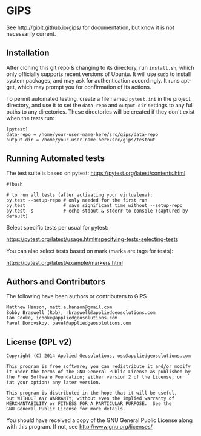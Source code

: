 # GIPS

See http://gipit.github.io/gips/ for documentation, but know it is not
necessarily current.

## Installation

After cloning this git repo & changing to its directory, run `install.sh`,
which only officially supports recent versions of Ubuntu.  It will use `sudo`
to install system packages, and may ask for authentication accordingly.  It
runs apt-get, which may prompt you for confirmation of its actions.

To permit automated testing, create a file named `pytest.ini` in the project
directory, and use it to set the `data-repo` and `output-dir` settings to any
full paths to any directories.  These directories will be created if they don't
exist when the tests run:

```
[pytest]
data-repo = /home/your-user-name-here/src/gips/data-repo
output-dir = /home/your-user-name-here/src/gips/testout
```

## Running Automated tests

The test suite is based on pytest:  https://pytest.org/latest/contents.html

```
#!bash

# to run all tests (after activating your virtualenv):
py.test --setup-repo # only needed for the first run
py.test              # save significant time without --setup-repo
py.test -s           # echo stdout & stderr to console (captured by default)
```

Select specific tests per usual for pytest:

https://pytest.org/latest/usage.html#specifying-tests-selecting-tests

You can also select tests based on mark (marks are tags for tests):

https://pytest.org/latest/example/markers.html

## Authors and Contributors
The following have been authors or contributers to GIPS

    Matthew Hanson, matt.a.hanson@gmail.com
    Bobby Braswell (Rob), rbraswell@appliedgeosolutions.com
    Ian Cooke, icooke@appliedgeosolutions.com
    Pavel Dorovskoy, pavel@appliedgeosolutions.com

## License (GPL v2)

    Copyright (C) 2014 Applied Geosolutions, oss@appliedgeosolutions.com

    This program is free software; you can redistribute it and/or modify
    it under the terms of the GNU General Public License as published by
    the Free Software Foundation; either version 2 of the License, or
    (at your option) any later version.

    This program is distributed in the hope that it will be useful,
    but WITHOUT ANY WARRANTY; without even the implied warranty of
    MERCHANTABILITY or FITNESS FOR A PARTICULAR PURPOSE.  See the
    GNU General Public License for more details.

   You should have received a copy of the GNU General Public License
   along with this program. If not, see <http://www.gnu.org/licenses/>
